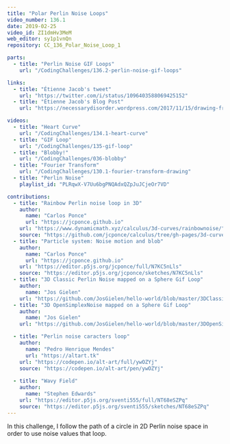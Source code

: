 ```yaml
---
title: "Polar Perlin Noise Loops"
video_number: 136.1
date: 2019-02-25
video_id: ZI1dmHv3MeM
web_editor: sy1p1vnQn
repository: CC_136_Polar_Noise_Loop_1

parts:
  - title: "Perlin Noise GIF Loops"
    url: "/CodingChallenges/136.2-perlin-noise-gif-loops"

links:
  - title: "Étienne Jacob's tweet"
    url: "https://twitter.com/i/status/1096403588069425152"
  - title: "Étienne Jacob's Blog Post"
    url: "https://necessarydisorder.wordpress.com/2017/11/15/drawing-from-noise-and-then-making-animated-loopy-gifs-from-there/"

videos:
  - title: "Heart Curve"
    url: "/CodingChallenges/134.1-heart-curve"
  - title: "GIF Loop"
    url: "/CodingChallenges/135-gif-loop"
  - title: "Blobby!"
    url: "/CodingChallenges/036-blobby"
  - title: "Fourier Transform"
    url: "/CodingChallenges/130.1-fourier-transform-drawing"
  - title: "Perlin Noise"
    playlist_id: "PLRqwX-V7Uu6bgPNQAdxQZpJuJCjeOr7VD"

contributions:
  - title: "Rainbow Perlin noise loop in 3D"
    author:
      name: "Carlos Ponce"
      url: "https://jcponce.github.io"
    url: "https://www.dynamicmath.xyz/calculus/3d-curves/rainbownoise/"
    source: "https://github.com/jcponce/calculus/tree/gh-pages/3d-curves/rainbownoise"
  - title: "Particle system: Noise motion and blob"
    author:
      name: "Carlos Ponce"
      url: "https://jcponce.github.io"
    url: "https://editor.p5js.org/jcponce/full/N7KC5nLls"
    source: "https://editor.p5js.org/jcponce/sketches/N7KC5nLls"
  - title: "3D Classic Perlin Noise mapped on a Sphere Gif Loop"
    author:
      name: "Jos Gielen"
    url: "https://github.com/JosGielen/hello-world/blob/master/3DClassicPerlinNoise.gif"
  - title: "3D OpenSimplexNoise mapped on a Sphere Gif Loop"
    author:
      name: "Jos Gielen"
    url: "https://github.com/JosGielen/hello-world/blob/master/3DOpenSimplexNoise.gif"

  - title: "Perlin noise caracters loop"
    author:
      name: "Pedro Henrique Mendes"
      url: "https://altart.tk"
    url: "https://codepen.io/alt-art/full/ywOZYj"
    source: "https://codepen.io/alt-art/pen/ywOZYj"
    
  - title: "Wavy Field"
    author:
      name: "Stephen Edwards"
    url: "https://editor.p5js.org/sventi555/full/NT68eSZPq"
    source: "https://editor.p5js.org/sventi555/sketches/NT68eSZPq"
---
```


In this challenge, I follow the path of a circle in 2D Perlin noise space in order to use noise values that loop.
